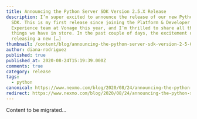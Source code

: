 ```yaml
---
title: Announcing the Python Server SDK Version 2.5.X Release
description: I’m super excited to announce the release of our new Python v2.5.X
  SDK. This is my first release since joining the Platform & Developer
  Experience team at Vonage this year, and I’m thrilled to share all the new
  things we have in store. In the past couple of days, the excitement of
  releasing a new […]
thumbnail: /content/blog/announcing-the-python-server-sdk-version-2-5-0-release-dr/Blog_SDK-Updates_1200x600.png
author: diana-rodriguez
published: true
published_at: 2020-08-24T15:19:39.000Z
comments: true
category: release
tags:
  - python
canonical: https://www.nexmo.com/blog/2020/08/24/announcing-the-python-server-sdk-version-2-5-0-release-dr
redirect: https://www.nexmo.com/blog/2020/08/24/announcing-the-python-server-sdk-version-2-5-0-release-dr
---
```


Content to be migrated...

